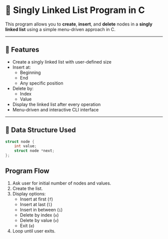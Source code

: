 # 🧵 Singly Linked List Program in C

This program allows you to **create**, **insert**, and **delete** nodes in a **singly linked list** using a simple menu-driven approach in C.

---

## 📌 Features

- Create a singly linked list with user-defined size
- Insert at:
  - Beginning
  - End
  - Any specific position
- Delete by:
  - Index
  - Value
- Display the linked list after every operation
- Menu-driven and interactive CLI interface

---
## 🧠 Data Structure Used

```c
struct node {
    int value;
    struct node *next;
};
```
## Program Flow

1. Ask user for initial number of nodes and values.
2. Create the list.
3. Display options:
   - Insert at first (`f`)
   - Insert at last (`l`)
   - Insert in between (`i`)
   - Delete by index (`x`)
   - Delete by value (`v`)
   - Exit (`e`)
4. Loop until user exits.
